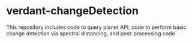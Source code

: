# verdant-changeDetection
This repository includes code to query planet API, code to perform basic change detection via spectral distancing, and post-processing code.
